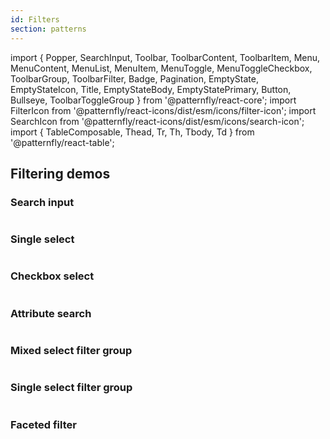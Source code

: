 ```yaml
---
id: Filters
section: patterns
---
```


import {
Popper,
SearchInput,
Toolbar,
ToolbarContent,
ToolbarItem,
Menu,
MenuContent,
MenuList,
MenuItem,
MenuToggle,
MenuToggleCheckbox,
ToolbarGroup,
ToolbarFilter,
Badge,
Pagination,
EmptyState,
EmptyStateIcon,
Title,
EmptyStateBody,
EmptyStatePrimary,
Button,
Bullseye,
ToolbarToggleGroup
} from '@patternfly/react-core';
import FilterIcon from '@patternfly/react-icons/dist/esm/icons/filter-icon';
import SearchIcon from '@patternfly/react-icons/dist/esm/icons/search-icon';
import { TableComposable, Thead, Tr, Th, Tbody, Td } from '@patternfly/react-table';

## Filtering demos

### Search input

```ts file="./examples/FilterSearchInput.tsx"
```

### Single select

```ts file="./examples/FilterSingleSelect.tsx"
```

### Checkbox select

```ts file="./examples/FilterCheckboxSelect.tsx"
```

### Attribute search

```ts file="./examples/FilterAttributeSearch.tsx"
```

### Mixed select filter group

```ts file="./examples/FilterMixedSelectGroup.tsx"
```

### Single select filter group

```ts file="./examples/FilterSameSelectGroup.tsx"
```

### Faceted filter

```ts file="./examples/FilterFaceted.tsx"
```
